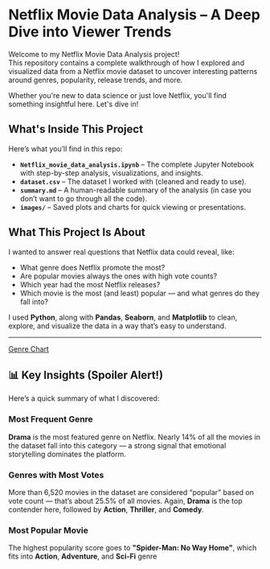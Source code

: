 #  Netflix Movie Data Analysis – A Deep Dive into Viewer Trends

Welcome to my Netflix Movie Data Analysis project!  
This repository contains a complete walkthrough of how I explored and visualized data from a Netflix movie dataset to uncover interesting patterns around genres, popularity, release trends, and more.

Whether you're new to data science or just love Netflix, you'll find something insightful here. Let's dive in! 



##  What's Inside This Project

Here’s what you’ll find in this repo:

- **`Netflix_movie_data_analysis.ipynb`** – The complete Jupyter Notebook with step-by-step analysis, visualizations, and insights.
-  **`dataset.csv`** – The dataset I worked with (cleaned and ready to use).
-  **`summary.md`** – A human-readable summary of the analysis (in case you don’t want to go through all the code).
- **`images/`**  – Saved plots and charts for quick viewing or presentations.


##  What This Project Is About

I wanted to answer real questions that Netflix data could reveal, like:

- What genre does Netflix promote the most?
- Are popular movies always the ones with high vote counts?
- Which year had the most Netflix releases?
- Which movie is the most (and least) popular — and what genres do they fall into?

I used **Python**, along with **Pandas**, **Seaborn**, and **Matplotlib** to clean, explore, and visualize the data in a way that’s easy to understand.

---
[Genre Chart](images/genre_distribution.png)

## 📊 Key Insights (Spoiler Alert!)

Here’s a quick summary of what I discovered:

###  Most Frequent Genre
**Drama** is the most featured genre on Netflix. Nearly 14% of all the movies in the dataset fall into this category — a strong signal that emotional storytelling dominates the platform.

###  Genres with Most Votes
More than 6,520 movies in the dataset are considered “popular” based on vote count — that’s about 25.5% of all movies. Again, **Drama** is the top contender here, followed by **Action**, **Thriller**, and **Comedy**.

###  Most Popular Movie
The highest popularity score goes to **"Spider-Man: No Way Home"**, which fits into **Action**, **Adventure**, and **Sci-Fi** genre
